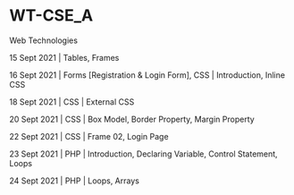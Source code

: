 # WT-CSE_A
Web Technologies

15 Sept 2021 | Tables, Frames

16 Sept 2021 | Forms [Registration & Login Form], CSS | Introduction, Inline CSS

18 Sept 2021 | CSS | External CSS

20 Sept 2021 | CSS | Box Model, Border Property, Margin Property

22 Sept 2021 | CSS | Frame 02, Login Page

23 Sept 2021 | PHP | Introduction, Declaring Variable, Control Statement, Loops

24 Sept 2021 | PHP | Loops, Arrays
